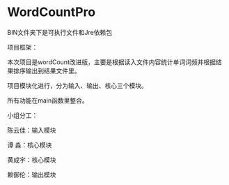 # WordCountPro

BIN文件夹下是可执行文件和Jre依赖包

项目框架：

本次项目是wordCount改进版，主要是根据读入文件内容统计单词词频并根据结果排序输出到结果文件里。

项目模块化进行，分为输入、输出、核心三个模块。

所有功能在main函数里整合。

小组分工：

陈云佳：输入模块

谭    淼：核心模块

黄成宇：核心模块

赖御伦：输出模块
